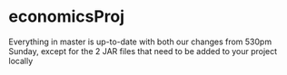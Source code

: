 economicsProj
=============
Everything in master is up-to-date with both our changes from 530pm Sunday, except for the 2 JAR files that need to be added to your project locally
